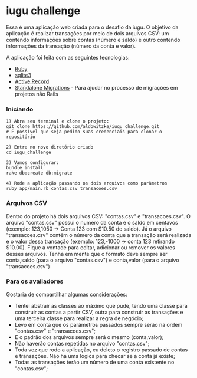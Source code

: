 # iugu challenge

Essa é uma aplicação web criada para o desafio da iugu. O objetivo da aplicação é realizar transações por meio de dois arquivos CSV: um contendo informações sobre contas (número e saldo) e outro contendo informações da transação (número da conta e valor).

A aplicação foi feita com as seguintes tecnologias:

- [Ruby](https://www.ruby-lang.org/pt/)
- [sqlite3](http://www.sqlite.org)
- [Active Record](https://rubygems.org/gems/activerecord/versions/4.2.6?locale=pt-BR)
- [Standalone Migrations](https://github.com/thuss/standalone-migrations) - Para ajudar no processo de migrações em projetos não Rails


### Iniciando

```
1) Abra seu terminal e clone o projeto:
git clone https://github.com/aldowitzke/iugu_challenge.git
# É possível que seja pedido suas credenciais para clonar o repositório

2) Entre no novo diretório criado
cd iugu_challenge

3) Vamos configurar:
bundle install
rake db:create db:migrate

4) Rode a aplicação passando os dois arquivos como parâmetros
ruby app/main.rb contas.csv transacoes.csv
```

### Arquivos CSV

Dentro do projeto há dois arquivos CSV: "contas.csv" e "transacoes.csv". O arquivo "contas.csv" possui o numero da conta e o saldo em centavos (exemplo: 123,1050 -> Conta 123 com $10.50 de saldo). Já o arquivo "transacoes.csv" contém o número da conta que a transação será realizada e o valor dessa transação (exemplo: 123,-1000 -> conta 123 retirando $10.00).
Fique a vontade para editar, adicionar ou remover os valores desses arquivos. Tenha em mente que o formato deve sempre ser conta,saldo (para o arquivo "contas.csv") e conta,valor (para o arquivo "transacoes.csv")

### Para os avaliadores

Gostaria de compartilhar algumas considerações:

- Tentei abstrair as classes ao máximo que pude, tendo uma classe para construir as contas a partir CSV, outra para construir as transações e uma terceira classe para realizar a regra de negócio;
- Levo em conta que os parâmetros passados sempre serão na ordem "contas.csv" e "transacoes.csv";
- E o padrão dos arquivos sempre será o mesmo (conta,valor);
- Não haverão contas repetidas no arquivo "contas.csv";
- Toda vez que rodo a aplicação, eu deleto o registro passado de contas e transações. Não há uma lógica para checar se a conta já existe;
- Todas as transações terão um número de uma conta existente no "contas.csv";
